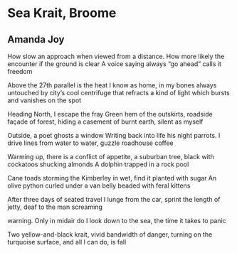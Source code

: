 # Sea Krait, Broome
## Amanda Joy
How slow an approach when viewed
from a distance. How more likely
the encounter if the ground is clear
A voice saying always “go ahead”
calls it freedom

Above the 27th parallel is the heat
I know as home, in my bones always
untouched by city’s cool centrifuge
that refracts a kind of light
which bursts and vanishes on the spot

Heading North, I escape the fray
Green hem of the outskirts, roadside
façade of forest, hiding a casement
of burnt earth, silent as myself

Outside, a poet ghosts a window
Writing back into life his night
parrots. I drive lines from water
to water, guzzle roadhouse coffee

Warming up, there is a conflict
of appetite, a suburban tree, black
with cockatoos shucking almonds
A dolphin trapped in a rock pool

Cane toads storming the Kimberley
in wet, find it planted with sugar
An olive python curled under a van
belly beaded with feral kittens

After three days of seated travel
I lunge from the car, sprint the length
of jetty, deaf to the man screaming

warning. Only in midair do I look
down to the sea, the time it takes
to panic

Two yellow-and-black krait, vivid
bandwidth of danger, turning on
the turquoise surface, and all
I can do, is fall